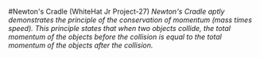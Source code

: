 #Newton's Cradle (WhiteHat Jr Project-27)
*Newton's Cradle aptly demonstrates the principle of the conservation of momentum (mass times speed). This principle states that when two objects collide, the total momentum of the objects before the collision is equal to the total momentum of the objects after the collision.*
